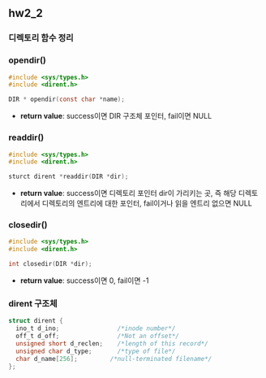 ## hw2_2

### 디렉토리 함수 정리
### opendir()
```c
#include <sys/types.h>
#include <dirent.h>

DIR * opendir(const char *name);
```
- **return value**: success이면 DIR 구조체 포인터, fail이면 NULL

### readdir()
```c
#include <sys/types.h>
#include <dirent.h>

sturct dirent *readdir(DIR *dir);
```
- **return value**: success이면 디렉토리 포인터 dir이 가리키는 곳, 즉 해당 디렉토리에서 디렉토리의 엔트리에 대한 포인터, fail이거나 읽을 엔트리 없으면  NULL

### closedir()
```c
#include <sys/types.h>
#include <dirent.h>

int closedir(DIR *dir);
```
- **return value**: success이면 0, fail이면 -1

### dirent 구조체
```c
struct dirent {
  ino_t d_ino;                /*inode number*/
  off_t d_off;                /*Not an offset*/
  unsigned short d_reclen;    /*length of this record*/
  unsigned char d_type;       /*type of file*/
  char d_name[256];         /*null-terminated filename*/
};
```
